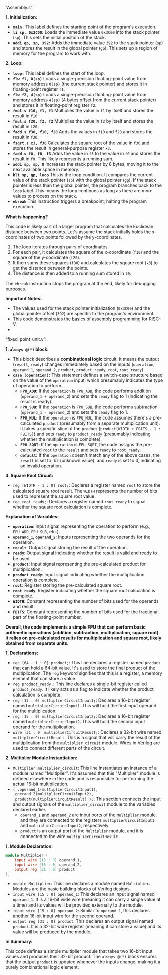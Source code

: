 “Assembly.s”:


**1. Initialization:**

* **`main:`** This label defines the starting point of the program's execution.
* **`li sp, 0x3C00`:**  Loads the immediate value `0x3C00` into the stack pointer (`sp`). This sets the initial position of the stack.
* **`addi gp, sp, 392`:** Adds the immediate value `392` to the stack pointer (`sp`) and stores the result in the global pointer (`gp`). This sets up a region of memory for the program to work with.

**2. Loop:**

* **`loop:`** This label defines the start of the loop. 
* **`flw f1, 0(sp)`** Loads a single-precision floating-point value from memory address `0(sp)` (the current stack pointer) and stores it in floating-point register `f1`.
* **`flw f2, 4(sp)`** Loads a single-precision floating-point value from memory address `4(sp)` (4 bytes offset from the current stack pointer) and stores it in floating-point register `f2`. 
* **`fmul.s f10, f1, f1`**  Multiplies the value in `f1` by itself and stores the result in `f10`.
* **`fmul.s f20, f2, f2`** Multiplies the value in `f2` by itself and stores the result in `f20`. 
* **`fadd.s f30, f10, f20`** Adds the values in `f10` and `f20` and stores the result in `f30`.
* **`fsqrt.s x3, f30`**  Calculates the square root of the value in `f30` and stores the result in general-purpose register `x3`.
* **`fadd.s f0, f0, f3`** Adds the value in `f3` to the value in `f0` and stores the result in `f0`. This likely represents a running sum.
* **`addi sp, sp, 8`**  Increases the stack pointer by 8 bytes, moving it to the next available space in memory.
* **`blt sp, gp, loop`**  This is the loop condition. It compares the current value of the stack pointer (`sp`) with the global pointer (`gp`). If the stack pointer is less than the global pointer, the program branches back to the `loop` label. This means the loop continues as long as there are more values to process on the stack.
* **`ebreak`** This instruction triggers a breakpoint, halting the program execution. 

**What is happening?**

This code is likely part of a larger program that calculates the Euclidean distance between two points.  Let's assume the stack initially holds the x-coordinates of two points followed by the y-coordinates. 

1. The loop iterates through pairs of coordinates. 
2. For each pair, it calculates the square of the x-coordinate (`f10`) and the square of the y-coordinate (`f20`).
3. It then sums these squares (`f30`) and calculates the square root (`x3`) to get the distance between the points.
4. The distance is then added to a running sum stored in `f0`. 

The `ebreak` instruction stops the program at the end, likely for debugging purposes.

**Important Notes:**
* The values used for the stack pointer initialization (`0x3C00`) and the global pointer offset (`392`) are specific to the program's environment.
* This code demonstrates the basics of assembly programming for RISC-V.
* 
“fixed_point_unit.v”:

**1.  `always @(*)` block:**

   - This block describes a **combinational logic** circuit. It means the output (`result`, `ready`) changes immediately based on the inputs (`operation`, `operand_1`, `operand_2`, `product`, `product_ready`, `root`, `root_ready`).
   - **`case (operation)`:** This statement defines a switch-case structure based on the value of the `operation` input, which presumably indicates the type of operation to perform.
      - **`FPU_ADD`:** If the `operation` is `FPU_ADD`, the code performs addition (`operand_1 + operand_2`) and sets the `ready` flag to 1 (indicating the result is ready).
      - **`FPU_SUB`:** If the `operation` is `FPU_SUB`, the code performs subtraction (`operand_1 - operand_2`) and sets the `ready` flag to 1.
      - **`FPU_MUL`:** If the `operation` is `FPU_MUL`, the code assumes there's a pre-calculated `product` (presumably from a separate multiplication unit). It takes a specific slice of the `product` (`product[WIDTH + FBITS - 1 : FBITS]`) and sets `ready` to `product_ready` (presumably indicating whether the multiplication is complete).
      - **`FPU_SQRT`:** If the `operation` is `FPU_SQRT`, the code assigns the pre-calculated `root` to the `result` and sets `ready` to `root_ready`.
      - **`default`:** If the `operation` doesn't match any of the above cases, the `result` is set to 'bz (unknown value), and `ready` is set to 0, indicating an invalid operation.


**3. Square Root Circuit:**

   - `reg [WIDTH - 1 : 0] root;`: Declares a register named `root` to store the calculated square root result. The `WIDTH` represents the number of bits used to represent the square root value.
   - `reg root_ready;`: Declares a register named `root_ready` to signal whether the square root calculation is complete.

**Explanation of Variables:**

- **`operation`**: Input signal representing the operation to perform (e.g., `FPU_ADD`, `FPU_SUB`, etc.).
- **`operand_1`, `operand_2`**: Inputs representing the two operands for the operation.
- **`result`**: Output signal storing the result of the operation.
- **`ready`**: Output signal indicating whether the result is valid and ready to be used.
- **`product`**: Input signal representing the pre-calculated product for multiplication.
- **`product_ready`**: Input signal indicating whether the multiplication operation is complete.
- **`root`**: Register storing the pre-calculated square root.
- **`root_ready`**: Register indicating whether the square root calculation is complete.
- **`WIDTH`**: Constant representing the number of bits used for the operands and result.
- **`FBITS`**: Constant representing the number of bits used for the fractional part of the floating-point number.

**Overall, the code implements a simple FPU that can perform basic arithmetic operations (addition, subtraction, multiplication, square root). It relies on pre-calculated results for multiplication and square root, likely obtained from separate units.**

**1. Declarations:**

- `reg [64 - 1 : 0] product;`: This line declares a register named `product` that can hold a 64-bit value. It's used to store the final product of the multiplication. The `reg` keyword signifies that this is a register, a memory element that can store a value.
- `reg product_ready;`: This line declares a single-bit register called `product_ready`. It likely acts as a flag to indicate whether the product calculation is complete.
- `reg [15 : 0] multiplierCircuitInput1;`: Declares a 16-bit register named `multiplierCircuitInput1`. This will hold the first input operand for the multiplication.
- `reg [15 : 0] multiplierCircuitInput2;`:  Declares a 16-bit register named `multiplierCircuitInput2`. This will hold the second input operand for the multiplication.
- `wire [31 : 0] multiplierCircuitResult;`: Declares a 32-bit wire named `multiplierCircuitResult`. This is a signal that will carry the result of the multiplication from the `multiplier_circuit` module. Wires in Verilog are used to connect different parts of the circuit.

**2. Multiplier Module Instantiation:**

- `Multiplier multiplier_circuit`: This line instantiates an instance of a module named "Multiplier". It's assumed that this "Multiplier" module is defined elsewhere in the code and is responsible for performing the actual 16-bit multiplication.
- `( .operand_1(multiplierCircuitInput1), .operand_2(multiplierCircuitInput2), .product(multiplierCircuitResult) );`: This section connects the input and output signals of the `multiplier_circuit` module to the variables declared earlier. 
    - `operand_1` and `operand_2` are input ports of the `Multiplier` module, and they are connected to the registers `multiplierCircuitInput1` and `multiplierCircuitInput2`, respectively.
    - `product` is an output port of the `Multiplier` module, and it is connected to the wire `multiplierCircuitResult`.


**1. Module Declaration:**

```verilog
module Multiplier (
    input wire [15 : 0] operand_1,
    input wire [15 : 0] operand_2,
    output reg [31 : 0] product
);
```

* `module Multiplier`: This line declares a module named `Multiplier`. Modules are the basic building blocks of Verilog designs.
* `input wire [15 : 0] operand_1`:  This declares an input signal named `operand_1`. It is a 16-bit wide wire (meaning it can carry a single value at a time) and its values will be provided externally to the module.
* `input wire [15 : 0] operand_2`: Similar to `operand_1`, this declares another 16-bit input wire for the second operand.
* `output reg [31 : 0] product`: This declares an output signal named `product`. It is a 32-bit wide register (meaning it can store a value) and its value will be produced by the module. 


**In Summary:**

This code defines a simple multiplier module that takes two 16-bit input values and produces their 32-bit product. The `always @(*)` block ensures that the output `product` is updated whenever the inputs change, making it a purely combinational logic element.


